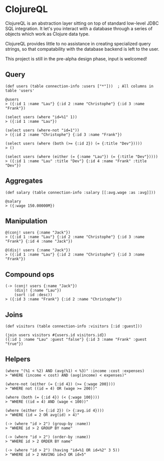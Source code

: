 ClojureQL
=========

ClojureQL is an abstraction layer sitting on top of standard low-level JDBC SQL integration.
It let's you interact with a database through a series of objects which work as Clojure data
type.

ClojureQL provides little to no assistance in creating specialized query strings, so that
compatability with the database backend is left to the user.

This project is still in the pre-alpha design phase, input is welcomed!


Query
-----

    (def users (table connection-info :users ["*"]))  ; All columns in table 'users'

    @users
    > ({:id 1 :name "Lau"} {:id 2 :name "Christophe"} {:id 3 :name "Frank"})

    (select users (where "id=%1" 1))
    > ({:id 1 :name "Lau"})

    (select users (where-not "id=1"))
    > ({:id 2 :name "Christophe"} {:id 3 :name "Frank"})

    (select users (where (both (>= {:id 2}) (= {:title "Dev"}))))
    > ()

    (select users (where (either (= {:name "Lau"}) (= {:title "Dev"}))))
    > ({:id 1 :name "Lau" :title "Dev"} {:id 4 :name "Frank" :title "Dev"})

Aggregates
----------

    (def salary (table connection-info :salary [[:avg.wage :as :avg]]))

    @salary
    > ({:wage 150.00000M})

Manipulation
------------

    @(conj! users {:name "Jack"})
    > ({:id 1 :name "Lau"} {:id 2 :name "Christophe"} {:id 3 :name "Frank"} {:id 4 :name "Jack"})

    @(disj! users {:name "Jack"})
    > ({:id 1 :name "Lau"} {:id 2 :name "Christophe"} {:id 3 :name "Frank"})

Compound ops
------------

    (-> (conj! users {:name "Jack"})
        (disj! {:name "Lau"})
        (sort :id :desc))
    > ({:id 3 :name "Frank"} {:id 2 :name "Christophe"})

Joins
------

    (def visitors (table connection-info :visitors [:id :guest]))

    (join users visitors #{users.id visitors.id})
    ({:id 1 :name "Lau" :guest "false"} {:id 3 :name "Frank" :guest "true"})

Helpers
-------

    (where "(%1 < %2) AND (avg(%1) < %3)" :income :cost :expenses)
    > "WHERE (income < cost) AND (avg(income) < expenses)"

    (where-not (either (= {:id 4}) (>= {:wage 200})))
    > "WHERE not ((id = 4) OR (wage >= 200))"

    (where (both (= {:id 4}) (< {:wage 100})))
    > "WHERE ((id = 4) AND (wage < 100))"

    (where (either (= {:id 2}) (> {:avg.id 4})))
    > "WHERE (id = 2 OR avg(id) > 4)"

    (-> (where "id > 2") (group-by :name))
    > "WHERE id > 2 GROUP BY name"

    (-> (where "id > 2") (order-by :name))
    > "WHERE id > 2 ORDER BY name"

    (-> (where "id > 2") (having "id=%1 OR id=%2" 3 5))
    > "WHERE id > 2 HAVING id=3 OR id=5"
